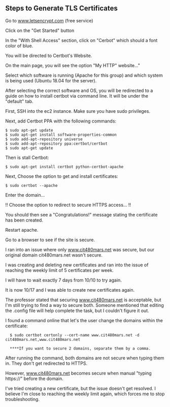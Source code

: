 Steps to Generate TLS Certificates
----------------------------------

Go to www.letsencrypt.com (free service)

Click on the "Get Started" button

In the "With Shell Access" section, click on "Cerbot" which should a font color of blue.

You will be directed to Certbot's Website.

On the main page, you will see the option  "My HTTP" website..."

Select which software is running (Apache for this group) and which system is being used (Ubuntu 18.04 for the server).

After selecting the correct software and OS, you will be redirected to a guide on how to install certbot via command line. It will be under the "default" tab.

First, SSH into the ec2 instance. Make sure you have sudo privileges.

Next, add Certbot PPA with the following commands:

    $ sudo apt-get update
    $ sudo apt-get install software-properties-common
    $ sudo add-apt-repository universe
    $ sudo add-apt-repository ppa:certbot/certbot
    $ sudo apt-get update

Then is stall Certbot:

    $ sudo apt-get install certbot python-certbot-apache

Next, Choose the option to get and install certificates:

    $ sudo certbot --apache

Enter the domain...

!! Choose the option to redirect to secure HTTPS access... !!

You should then see a "Congratulations!" message stating the certificate has been created.

Restart apache.

Go to a browser to see if the site is secure.

I ran into an issue where only www.cit480mars.net was secure, but our original domain cit480mars.net wasn't secure.

I was creating and deleting new certificates and ran into the issue of reaching the weekly limit of 5 certificates per week.

I will have to wait exactly 7 days from 10/10 to try again.

It is now 10/17 and I was able to create new certificates again.

The professor stated that securing www.cit480mars.net is acceptable, but I'm still trying to find a way to secure both.
Someone mentioned that editing the .config file will help complete the task, but I couldn't figure it out.

I found a command online that let's the user change the domains within the certificate:

      $ sudo certbot certonly --cert-name www.cit480mars.net -d cit480mars.net,www.cit480mars.net

      ****If you want to secure 2 domains, separate them by a comma.

After running the command, both domains are not secure when typing them in.
They don't get redirected to HTTPS.

However, www.cit480mars.net becomes secure when manual "typing https://" before the domain.

I've tried creating a new certificate, but the issue doesn't get resolved.
I believe I'm close to reaching the weekly limit again, which forces me to stop troubleshooting.
